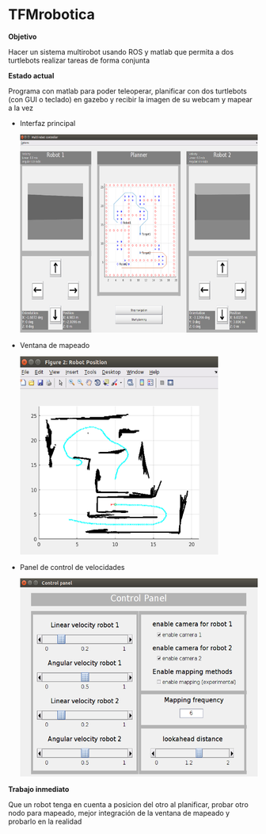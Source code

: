 # TFMrobotica

**Objetivo**

Hacer un sistema multirobot usando ROS y matlab que permita a dos turtlebots realizar tareas de forma conjunta

**Estado actual**

Programa con matlab para poder teleoperar, planificar con dos turtlebots (con GUI o teclado) en gazebo y recibir la imagen de su webcam y mapear a la vez

- Interfaz principal

   <img src="https://github.com/err8029/TFMrobotica/blob/master/img/img_readme/main_GUI.png" alt="alt text" width="600" height="400">

- Ventana de mapeado

   <img src="https://github.com/err8029/TFMrobotica/blob/master/img/img_readme/mapping_GUI.png" alt="alt text" width="400" height="400">

- Panel de control de velocidades

   <img src="https://github.com/err8029/TFMrobotica/blob/master/img/img_readme/control_GUI.png" alt="alt text" width="500" height="400">

**Trabajo inmediato**

Que un robot tenga en cuenta a posicion del otro al planificar, probar otro nodo para mapeado, mejor integración de la ventana de mapeado y probarlo en la realidad
